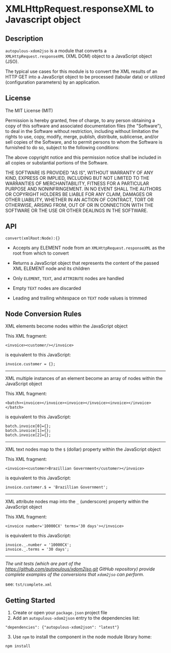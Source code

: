 # XMLHttpRequest.responseXML to Javascript object

## Description
`autopulous-xdom2jso` is a module that converts a `XMLHttpRequest.responseXML` (XML DOM) object to a JavaScript object (JSO).

The typical use cases for this module is to convert the XML results of an HTTP GET into a JavaScript object to be processed (tabular data) or utilized (configuration parameters) by an application. 
## License
The MIT License (MIT)

Permission is hereby granted, free of charge, to any person obtaining a copy of this software and associated documentation files (the "Software"), to deal in the Software without restriction, including without limitation the rights to use, copy, modify, merge, publish, distribute, sublicense, and/or sell copies of the Software, and to permit persons to whom the Software is furnished to do so, subject to the following conditions:

The above copyright notice and this permission notice shall be included in all copies or substantial portions of the Software.

THE SOFTWARE IS PROVIDED "AS IS", WITHOUT WARRANTY OF ANY KIND, EXPRESS OR IMPLIED, INCLUDING BUT NOT LIMITED TO THE WARRANTIES OF MERCHANTABILITY, FITNESS FOR A PARTICULAR PURPOSE AND NONINFRINGEMENT. IN NO EVENT SHALL THE AUTHORS OR COPYRIGHT HOLDERS BE LIABLE FOR ANY CLAIM, DAMAGES OR OTHER LIABILITY, WHETHER IN AN ACTION OF CONTRACT, TORT OR OTHERWISE, ARISING FROM, OUT OF OR IN CONNECTION WITH THE SOFTWARE OR THE USE OR OTHER DEALINGS IN THE SOFTWARE.

## API
`convert(xmlRoot:Node):{}`

- Accepts any ELEMENT node from an `XMLHttpRequest.responseXML` as the root from which to convert
- Returns a JavaScript object that represents the content of the passed XML ELEMENT node and its children

- Only `ELEMENT`, `TEXT`, and `ATTRIBUTE` nodes are handled
- Empty `TEXT` nodes are discarded
- Leading and trailing whitespace on `TEXT` node values is trimmed

## Node Conversion Rules
XML elements become nodes within the JavaScript object

This XML fragment:
```
<invoice><customer/></invoice>
```
is equivalent to this JavaScript:
```
invoice.customer = {};
```
---
XML multiple instances of an element become an array of nodes within the JavaScript object

This XML fragment:
```
<batch><invoice></invoice><invoice></invoice><invoice></invoice></batch>
```
is equivalent to this JavaScript:
```
batch.invoice[0]={};
batch.invoice[1]={};
batch.invoice[2]={};
```
---
XML text nodes map to the `$` (dollar) property within the JavaScript object

This XML fragment:
```
<invoice><customer>Brazillian Government</customer></invoice>
```
is equivalent to this JavaScript:
```
invoice.customer.$ = 'Brazillian Government';
```
---
XML attribute nodes map into the `_` (underscore) property within the JavaScript object

This XML fragment:
```
<invoice number='10000CX' terms='30 days'></invoice>
```
is equivalent to this JavaScript:
```
invoice._.number = '10000CX';
invoice._.terms = '30 days';
```
---
_The unit tests (which are part of the https://github.com/autopulous/xdom2jso.git GitHub repository) provide complete examples of the conversions that `xdom2jso` can perform._
 
see: `tst/complete.xml`  
## Getting Started
1. Create or open your `package.json` project file
2. Add an `autopulous-xdom2json` entry to the dependencies list:
```
"dependencies": {"autopulous-xdom2json": "latest"}
```
3. Use `npm` to install the component in the node module library home:
```
npm install
```